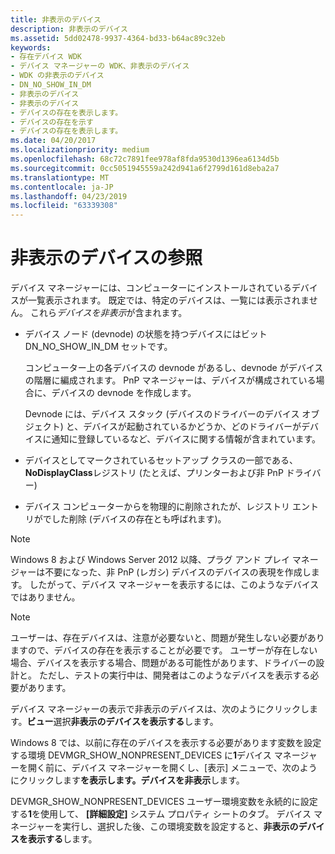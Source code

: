 ```yaml
---
title: 非表示のデバイス
description: 非表示のデバイス
ms.assetid: 5dd02478-9937-4364-bd33-b64ac89c32eb
keywords:
- 存在デバイス WDK
- デバイス マネージャーの WDK、非表示のデバイス
- WDK の非表示のデバイス
- DN_NO_SHOW_IN_DM
- 非表示のデバイス
- 非表示のデバイス
- デバイスの存在を表示します。
- デバイスの存在を示す
- デバイスの存在を表示します。
ms.date: 04/20/2017
ms.localizationpriority: medium
ms.openlocfilehash: 68c72c7891fee978af8fda9530d1396ea6134d5b
ms.sourcegitcommit: 0cc5051945559a242d941a6f2799d161d8eba2a7
ms.translationtype: MT
ms.contentlocale: ja-JP
ms.lasthandoff: 04/23/2019
ms.locfileid: "63339308"
---
```

# <a name="viewing-hidden-devices"></a>非表示のデバイスの参照

デバイス マネージャーには、コンピューターにインストールされているデバイスが一覧表示されます。 既定では、特定のデバイスは、一覧には表示されません。 これら*デバイスを非表示*が含まれます。

* デバイス ノード (devnode) の状態を持つデバイスにはビット DN_NO_SHOW_IN_DM セットです。

    コンピューター上の各デバイスの devnode があるし、devnode がデバイスの階層に編成されます。 PnP マネージャーは、デバイスが構成されている場合に、デバイスの devnode を作成します。

    Devnode には、デバイス スタック (デバイスのドライバーのデバイス オブジェクト) と、デバイスが起動されているかどうか、どのドライバーがデバイスに通知に登録しているなど、デバイスに関する情報が含まれています。

* デバイスとしてマークされているセットアップ クラスの一部である、 **NoDisplayClass**レジストリ (たとえば、プリンターおよび非 PnP ドライバー)

* デバイス コンピューターからを物理的に削除されたが、レジストリ エントリがでした削除 (デバイスの存在とも呼ばれます)。

> [!NOTE]
> Windows 8 および Windows Server 2012 以降、プラグ アンド プレイ マネージャーは不要になった、非 PnP (レガシ) デバイスのデバイスの表現を作成します。 したがって、デバイス マネージャーを表示するには、このようなデバイスではありません。

> [!NOTE]
> ユーザーは、存在デバイスは、注意が必要ないと、問題が発生しない必要がありますので、デバイスの存在を表示することが必要です。 ユーザーが存在しない場合、デバイスを表示する場合、問題がある可能性があります、ドライバーの設計と。 ただし、テストの実行中は、開発者はこのようなデバイスを表示する必要があります。

デバイス マネージャーの表示で非表示のデバイスは、次のようにクリックします。**ビュー**選択**非表示のデバイスを表示する**します。

Windows 8 では、以前に存在のデバイスを表示する必要があります変数を設定する環境 DEVMGR_SHOW_NONPRESENT_DEVICES に**1**デバイス マネージャーを開く前に、デバイス マネージャーを開くし、[表示] メニューで、次のようにクリックします**を表示します。デバイスを非表示**します。

DEVMGR_SHOW_NONPRESENT_DEVICES ユーザー環境変数を永続的に設定する**1**を使用して、 **[詳細設定]** システム プロパティ シートのタブ。 デバイス マネージャーを実行し、選択した後、この環境変数を設定すると、**非表示のデバイスを表示する**します。

